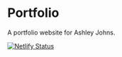 # Portfolio
A portfolio website for Ashley Johns.

[![Netlify Status](https://api.netlify.com/api/v1/badges/8646ab4c-b6d3-4a86-8a2c-2ee547b68938/deploy-status)](https://app.netlify.com/sites/angry-liskov-17cde9/deploys)
